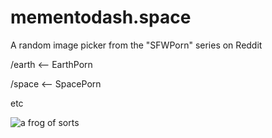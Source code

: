 # mementodash.space
A random image picker from the "SFWPorn" series on Reddit


/earth <-- EarthPorn

/space <-- SpacePorn

etc


![](http://i.imgur.com/zweuYY1.png "a frog of sorts")
